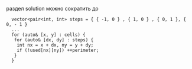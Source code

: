 раздел solution можно сократить до

      vector<pair<int, int» steps = { { -1, 0 } , { 1, 0 } , { 0, 1 }, { 0, - 1 }
      ...
      for (auto& [x, y] : cells) {
       for (auto& [dx, dy] : steps) {
        int nx = x + dx, ny = y + dy;
        if (!used[nx][ny]) ++perimeter;
       }
      }
